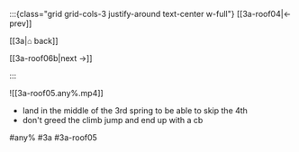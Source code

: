:::{class="grid grid-cols-3 justify-around text-center w-full"}
[[3a-roof04|← prev]]

[[3a|⌂ back]]

[[3a-roof06b|next →]]

:::

![[3a-roof05.any%.mp4]]

* land in the middle of the 3rd spring to be able to skip the 4th
* don't greed the climb jump and end up with a cb

#any% #3a #3a-roof05
